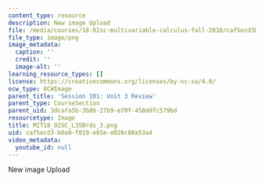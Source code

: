 ```yaml
---
content_type: resource
description: New image Upload
file: /media/courses/18-02sc-multivariable-calculus-fall-2010/caf5ecd3b0a8f819e65ee026c88a53a4_MIT18_02SC_L35Brds_3.png
file_type: image/png
image_metadata:
  caption: ''
  credit: ''
  image-alt: ''
learning_resource_types: []
license: https://creativecommons.org/licenses/by-nc-sa/4.0/
ocw_type: OCWImage
parent_title: 'Session 101: Unit 3 Review'
parent_type: CourseSection
parent_uid: 3dcafa5b-3b8b-27b9-e70f-458ddfc579bd
resourcetype: Image
title: MIT18_02SC_L35Brds_3.png
uid: caf5ecd3-b0a8-f819-e65e-e026c88a53a4
video_metadata:
  youtube_id: null
---
```

New image Upload